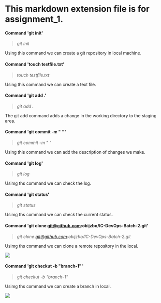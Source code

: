 # This markdown extension file is for assignment_1.

#### Command 'git init'

>_git init_

Using this command we can create a git repository in local machine.

#### Command 'touch testfile.txt'

>_touch testfile.txt_

Using this command we can create a text file.

#### Command 'git add .'

>_git add ._

The git add command adds a change in the working directory to the staging area.

#### Command 'git commit -m " <add the description>" '

>_git commit -m " <add teh description>"_

Using this command we can add the description of changes we make.

#### Command 'git log'

>_git log_

Usimg ths command we can check the log.

#### Command 'git status'

>_git status_

Usimg ths command we can check the current status.

#### Command 'git clone git@github.com:obijzbo/IC-DevOps-Batch-2.git'

>_git clone git@github.com:obijzbo/IC-DevOps-Batch-2.git_

Usimg ths command we can clone a remote repository in the local.

![](clone.png)

#### Command 'git checkut -b "branch-1"'

>_git checkut -b "branch-1"_

Usimg ths command we can create a branch in local.

![](branch.png)
